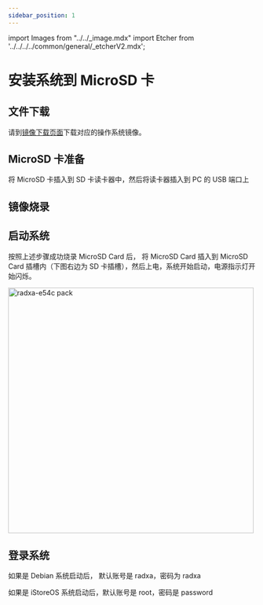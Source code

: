 ```yaml
---
sidebar_position: 1
---
```


import Images from "../../\_image.mdx"
import Etcher from '../../../../common/general/\_etcherV2.mdx';

# 安装系统到 MicroSD 卡

## 文件下载

请到[镜像下载页面](../../download)下载对应的操作系统镜像。

## MicroSD 卡准备

将 MicroSD 卡插入到 SD 卡读卡器中，然后将读卡器插入到 PC 的 USB 端口上

## 镜像烧录

<Etcher/>

## 启动系统

按照上述步骤成功烧录 MicroSD Card 后， 将 MicroSD Card 插入到 MicroSD Card 插槽内（下图右边为 SD 卡插槽），然后上电，系统开始启动，电源指示灯开始闪烁。

<img src="/img/e/e54c/radxa-e54c-insert-sd.webp" width="500" alt="radxa-e54c pack" />

## 登录系统

如果是 Debian 系统启动后， 默认账号是 radxa，密码为 radxa

如果是 iStoreOS 系统启动后，默认账号是 root，密码是 password
